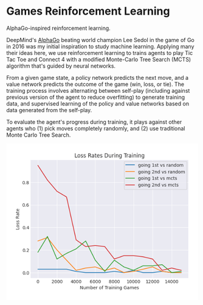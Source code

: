 # Games Reinforcement Learning

AlphaGo-inspired reinforcement learning.

DeepMind's [AlphaGo](https://discovery.ucl.ac.uk/id/eprint/10045895/1/agz_unformatted_nature.pdf) beating world champion Lee Sedol in the game of Go in 2016 was my initial inspiration to study machine learning. Applying many their ideas here, we use reinforcement learning to trains agents to play Tic Tac Toe and Connect 4 with a modified Monte-Carlo Tree Search (MCTS) algorithm that's guided by neural networks.

From a given game state, a policy network predicts the next move, and a value network predicts the outcome of the game (win, loss, or tie). The training process involves alternating between self-play (including against previous version of the agent to reduce overfitting) to generate training data, and supervised learning of the policy and value networks based on data generated from the self-play.

To evaluate the agent's progress during training, it plays against other agents who (1) pick moves completely randomly, and (2) use traditional Monte Carlo Tree Search.

![image](/training_output/TicTacToe/loss_rates.png?raw=true "Tic Tac Toe Agent Loss Rates")
